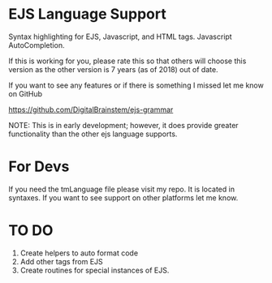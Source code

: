 # EJS Language Support

Syntax highlighting for EJS, Javascript, and HTML tags.
Javascript AutoCompletion.

If this is working for you, please rate this so that others will choose this version as the other version is 7 years (as of 2018) out of date.

If you want to see any features or if there is something I missed let me know on GitHub

https://github.com/DigitalBrainstem/ejs-grammar

NOTE: This is in early development; however, it does provide greater functionality than the other ejs language supports.

# For Devs #

If you need the tmLanguage file please visit my repo. It is located in syntaxes.
If you want to see support on other platforms let me know.

# TO DO # 
1. Create helpers to auto format code
2. Add other tags from EJS
3. Create routines for special instances of EJS.
